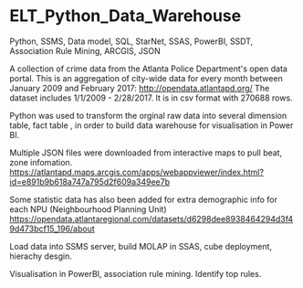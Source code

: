 # ELT_Python_Data_Warehouse
Python, SSMS, Data model, SQL, StarNet, SSAS, PowerBI, SSDT, Association Rule Mining, ARCGIS, JSON

A collection of crime data from the Atlanta Police Department's open data portal. This is an aggregation of city-wide data for every month between January 2009 and February 2017:
http://opendata.atlantapd.org/
The dataset includes 1/1/2009 - 2/28/2017. It is in csv format with 270688 rows.


Python was used to transform the orginal raw data into several dimension table, fact table , in order to build data warehouse for visualisation in Power BI.

Multiple JSON files were downloaded from interactive maps to pull beat, zone infomation.  
https://atlantapd.maps.arcgis.com/apps/webappviewer/index.html?id=e891b9b618a747a795d2f609a349ee7b

Some statistic data has also been added for extra demographic info for each NPU (Neighbourhood Planning Unit) https://opendata.atlantaregional.com/datasets/d6298dee8938464294d3f49d473bcf15_196/about

Load data into SSMS server, build MOLAP in SSAS, cube deployment, hierachy desgin.

Visualisation in PowerBI, association rule mining. Identify top rules.

